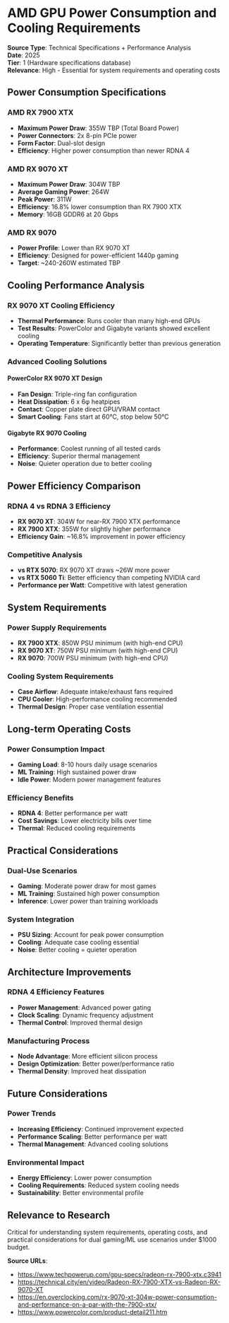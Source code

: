 # AMD GPU Power Consumption and Cooling Requirements

**Source Type**: Technical Specifications + Performance Analysis  
**Date**: 2025  
**Tier**: 1 (Hardware specifications database)  
**Relevance**: High - Essential for system requirements and operating costs

## Power Consumption Specifications

### AMD RX 7900 XTX
- **Maximum Power Draw**: 355W TBP (Total Board Power)
- **Power Connectors**: 2x 8-pin PCIe power
- **Form Factor**: Dual-slot design
- **Efficiency**: Higher power consumption than newer RDNA 4

### AMD RX 9070 XT
- **Maximum Power Draw**: 304W TBP
- **Average Gaming Power**: 264W
- **Peak Power**: 311W
- **Efficiency**: 16.8% lower consumption than RX 7900 XTX
- **Memory**: 16GB GDDR6 at 20 Gbps

### AMD RX 9070
- **Power Profile**: Lower than RX 9070 XT
- **Efficiency**: Designed for power-efficient 1440p gaming
- **Target**: ~240-260W estimated TBP

## Cooling Performance Analysis

### RX 9070 XT Cooling Efficiency
- **Thermal Performance**: Runs cooler than many high-end GPUs
- **Test Results**: PowerColor and Gigabyte variants showed excellent cooling
- **Operating Temperature**: Significantly better than previous generation

### Advanced Cooling Solutions

#### PowerColor RX 9070 XT Design
- **Fan Design**: Triple-ring fan configuration
- **Heat Dissipation**: 6 x 6φ heatpipes
- **Contact**: Copper plate direct GPU/VRAM contact
- **Smart Cooling**: Fans start at 60°C, stop below 50°C

#### Gigabyte RX 9070 Cooling
- **Performance**: Coolest running of all tested cards
- **Efficiency**: Superior thermal management
- **Noise**: Quieter operation due to better cooling

## Power Efficiency Comparison

### RDNA 4 vs RDNA 3 Efficiency
- **RX 9070 XT**: 304W for near-RX 7900 XTX performance
- **RX 7900 XTX**: 355W for slightly higher performance
- **Efficiency Gain**: ~16.8% improvement in power efficiency

### Competitive Analysis
- **vs RTX 5070**: RX 9070 XT draws ~26W more power
- **vs RTX 5060 Ti**: Better efficiency than competing NVIDIA card
- **Performance per Watt**: Competitive with latest generation

## System Requirements

### Power Supply Requirements
- **RX 7900 XTX**: 850W PSU minimum (with high-end CPU)
- **RX 9070 XT**: 750W PSU minimum (with high-end CPU)
- **RX 9070**: 700W PSU minimum (with high-end CPU)

### Cooling System Requirements
- **Case Airflow**: Adequate intake/exhaust fans required
- **CPU Cooler**: High-performance cooling recommended
- **Thermal Design**: Proper case ventilation essential

## Long-term Operating Costs

### Power Consumption Impact
- **Gaming Load**: 8-10 hours daily usage scenarios
- **ML Training**: High sustained power draw
- **Idle Power**: Modern power management features

### Efficiency Benefits
- **RDNA 4**: Better performance per watt
- **Cost Savings**: Lower electricity bills over time
- **Thermal**: Reduced cooling requirements

## Practical Considerations

### Dual-Use Scenarios
- **Gaming**: Moderate power draw for most games
- **ML Training**: Sustained high power consumption
- **Inference**: Lower power than training workloads

### System Integration
- **PSU Sizing**: Account for peak power consumption
- **Cooling**: Adequate case cooling essential
- **Noise**: Better cooling = quieter operation

## Architecture Improvements

### RDNA 4 Efficiency Features
- **Power Management**: Advanced power gating
- **Clock Scaling**: Dynamic frequency adjustment
- **Thermal Control**: Improved thermal design

### Manufacturing Process
- **Node Advantage**: More efficient silicon process
- **Design Optimization**: Better power/performance ratio
- **Thermal Density**: Improved heat dissipation

## Future Considerations

### Power Trends
- **Increasing Efficiency**: Continued improvement expected
- **Performance Scaling**: Better performance per watt
- **Thermal Management**: Advanced cooling solutions

### Environmental Impact
- **Energy Efficiency**: Lower power consumption
- **Cooling Requirements**: Reduced system cooling needs
- **Sustainability**: Better environmental profile

## Relevance to Research

Critical for understanding system requirements, operating costs, and practical considerations for dual gaming/ML use scenarios under $1000 budget.

**Source URLs**:
- https://www.techpowerup.com/gpu-specs/radeon-rx-7900-xtx.c3941
- https://technical.city/en/video/Radeon-RX-7900-XTX-vs-Radeon-RX-9070-XT
- https://en.overclocking.com/rx-9070-xt-304w-power-consumption-and-performance-on-a-par-with-the-7900-xtx/
- https://www.powercolor.com/product-detail211.htm